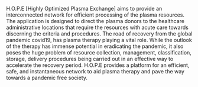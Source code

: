 H.O.P.E [Highly Optimized Plasma Exchange] aims to provide an interconnected network for efficient processing of the plasma resources. The application is designed to direct the plasma donors to the healthcare administrative locations that require the resources with acute care towards discerning the criteria and procedures. The road of recovery from the global pandemic covid19, has plasma therapy playing a vital role. While the outlook of the therapy has immense potential in eradicating the pandemic, it also poses the huge problem of resource collection, management, classification, storage, delivery procedures being carried out in an effective way to accelerate the recovery period. H.O.P.E provides a platform for an efficient, safe, and instantaneous network to aid plasma therapy and pave the way towards a pandemic free society.
